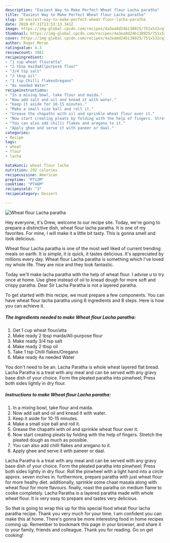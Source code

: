 ```yaml
---
description: "Easiest Way to Make Perfect Wheat flour Lacha paratha"
title: "Easiest Way to Make Perfect Wheat flour Lacha paratha"
slug: 26-easiest-way-to-make-perfect-wheat-flour-lacha-paratha
date: 2020-07-31T13:53:13.341Z
image: https://img-global.cpcdn.com/recipes/4a3ea8d24b138925/751x532cq70/wheat-flour-lacha-paratha-recipe-main-photo.jpg
thumbnail: https://img-global.cpcdn.com/recipes/4a3ea8d24b138925/751x532cq70/wheat-flour-lacha-paratha-recipe-main-photo.jpg
cover: https://img-global.cpcdn.com/recipes/4a3ea8d24b138925/751x532cq70/wheat-flour-lacha-paratha-recipe-main-photo.jpg
author: Roger Moran
ratingvalue: 4.3
reviewcount: 3981
recipeingredient:
- "1 cup wheat flouratta"
- "2 tbsp maidaAllpurpose flour"
- "3/4 tsp salt"
- "2 tbsp oil"
- "1 tsp Chilli flakesOregano"
- "As needed Water"
recipeinstructions:
- "In a mixing bowl, take flour and maida."
- "Now add salt and oil and knead it with water."
- "Keep it aside for 10-15 minutes."
- "Make a small size ball and roll it."
- "Grease the chapathi with oil and sprinkle wheat flour over it."
- "Now start creating pleats by folding with the help of fingers. Stretch the pleated dough as much as possible."
- "You can also add chilli flakes and aregano to it."
- "Apply ghee and serve it with paneer or daal."
categories:
- Recipe
tags:
- wheat
- flour
- lacha

katakunci: wheat flour lacha 
nutrition: 292 calories
recipecuisine: American
preptime: "PT12M"
cooktime: "PT46M"
recipeyield: "3"
recipecategory: Dessert

---
```



![Wheat flour Lacha paratha](https://img-global.cpcdn.com/recipes/4a3ea8d24b138925/751x532cq70/wheat-flour-lacha-paratha-recipe-main-photo.jpg)

Hey everyone, it's Drew, welcome to our recipe site. Today, we're going to prepare a distinctive dish, wheat flour lacha paratha. It is one of my favorites. For mine, I will make it a little bit tasty. This is gonna smell and look delicious.

Wheat flour Lacha paratha is one of the most well liked of current trending meals on earth. It is simple, it is quick, it tastes delicious. It's appreciated by millions every day. Wheat flour Lacha paratha is something which I've loved my whole life. They are nice and they look fantastic.

Today we&#39;ll make lacha paratha with the help of wheat flour. I advise u to try once at home. Use ghee instead of oil to knead dough for more soft and crispy paratha. Dear Sir Lacha Paratha is not a layered paratha.


To get started with this recipe, we must prepare a few components. You can have wheat flour lacha paratha using 6 ingredients and 8 steps. Here is how you can achieve it.

<!--inarticleads1-->

##### The ingredients needed to make Wheat flour Lacha paratha:

1. Get 1 cup wheat flour/atta
1. Make ready 2 tbsp maida/All-purpose flour
1. Make ready 3/4 tsp salt
1. Make ready 2 tbsp oil
1. Take 1 tsp Chilli flakes/Oregano
1. Make ready As needed Water


You don&#39;t need to be an. Lacha Paratha is whole wheat layered flat bread. Lacha Paratha is a treat with any meal and can be served with any gravy base dish of your choice. Form the pleated paratha into pinwheel; Press both sides lightly in dry flour. 

<!--inarticleads2-->

##### Instructions to make Wheat flour Lacha paratha:

1. In a mixing bowl, take flour and maida.
1. Now add salt and oil and knead it with water.
1. Keep it aside for 10-15 minutes.
1. Make a small size ball and roll it.
1. Grease the chapathi with oil and sprinkle wheat flour over it.
1. Now start creating pleats by folding with the help of fingers. Stretch the pleated dough as much as possible.
1. You can also add chilli flakes and aregano to it.
1. Apply ghee and serve it with paneer or daal.


Lacha Paratha is a treat with any meal and can be served with any gravy base dish of your choice. Form the pleated paratha into pinwheel; Press both sides lightly in dry flour. Roll the pinwheel with a light hand into a circle approx. seven inches in. furthermore, prepare paratha with just wheat flour for more healhy diet. additionally, sprinkle some chaat masala along with wheat flour for more flavours. finally, roast the paratha on medium flame to cooke completely. Lacha Paratha is a layered paratha made with whole wheat flour. It is very easy to prepare and tastes very delicious. 

So that is going to wrap this up for this special food wheat flour lacha paratha recipe. Thank you very much for your time. I am confident you can make this at home. There's gonna be more interesting food in home recipes coming up. Remember to bookmark this page in your browser, and share it to your family, friends and colleague. Thank you for reading. Go on get cooking!
